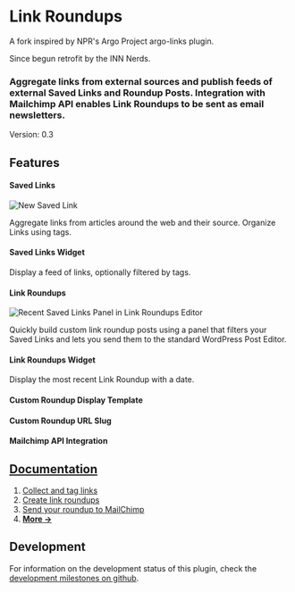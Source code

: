 # Link Roundups
A fork inspired by NPR's Argo Project argo-links plugin.

Since begun retrofit by the INN Nerds.

### Aggregate links from external sources and publish feeds of external Saved Links and Roundup Posts. Integration with Mailchimp API enables Link Roundups to be sent as email newsletters.

Version: 0.3

## Features

#### Saved Links
![New Saved Link](https://raw.githubusercontent.com/INN/link-roundups/master/docs/img/new-saved-link.png)

Aggregate links from articles around the web and their source. Organize Links using tags.

#### Saved Links Widget

Display a feed of links, optionally filtered by tags.

#### Link Roundups
![Recent Saved Links Panel in Link Roundups Editor](https://raw.githubusercontent.com/INN/link-roundups/master/docs/img/link-roundups-passthru.png)

Quickly build custom link roundup posts using a panel that filters your Saved Links and lets you send them to the standard WordPress Post Editor.

#### Link Roundups Widget

Display the most recent Link Roundup with a date.

#### Custom Roundup Display Template

#### Custom Roundup URL Slug

#### Mailchimp API Integration

## [Documentation](docs/index.md)

1. [Collect and tag links](docs/saving-links.md)
2. [Create link roundups](docs/link-roundups.md)
3. [Send your roundup to MailChimp](docs/mailchimp.md)
4. [__More →__](docs/index.md)

## Development

For information on the development status of this plugin, check the [development milestones on github](https://github.com/INN/link-roundups/milestones).

